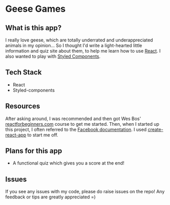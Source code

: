 # Geese Games

## What is this app?
I really love geese, which are totally underrated and underappreciated animals in my opinion... So I thought I'd write a light-hearted little information and quiz site about them, to help me learn how to use [React](https://reactjs.org/). I also wanted to play with [Styled Components](https://www.styled-components.com/).

## Tech Stack
- React
- Styled-components

## Resources

After asking around, I was recommended and then got Wes Bos' [reactforbeginners.com](reactforbeginners.com) course to get me started. Then, when I started up this project, I often referred to the [Facebook documentation](https://facebook.github.io/react/docs/hello-world.html). I used [create-react-app](https://github.com/facebookincubator/create-react-app) to start me off. 

## Plans for this app
- A functional quiz which gives you a score at the end!

## Issues
If you see any issues with my code, please do raise issues on the repo! Any feedback or tips are greatly appreciated =) 
